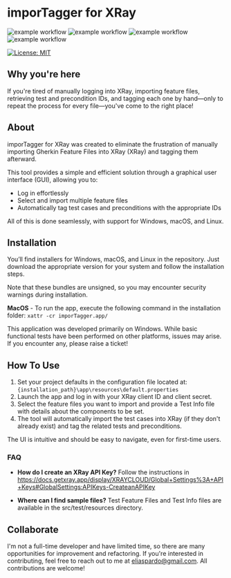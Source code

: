 ﻿# imporTagger for XRay

![example workflow](https://github.com/eliaspardo/imporTagger/actions/workflows/build-gradle-project.yml/badge.svg)
![example workflow](https://github.com/eliaspardo/imporTagger/actions/workflows/package-msi.yml/badge.svg)
![example workflow](https://github.com/eliaspardo/imporTagger/actions/workflows/package-dmg.yml/badge.svg)
![example workflow](https://github.com/eliaspardo/imporTagger/actions/workflows/package-deb.yml/badge.svg)

[![License: MIT](https://img.shields.io/badge/License-MIT-yellow.svg)](https://opensource.org/licenses/MIT)

## Why you're here

If you're tired of manually logging into XRay, importing feature files, retrieving test and precondition IDs, and tagging each one by hand—only to repeat the process for every file—you've come to the right place!
## About
imporTagger for XRay was created to eliminate the frustration of manually importing Gherkin Feature Files into XRay (XRay) and tagging them afterward. 

This tool provides a simple and efficient solution through a graphical user interface (GUI), allowing you to:

- Log in effortlessly
- Select and import multiple feature files
- Automatically tag test cases and preconditions with the appropriate IDs

All of this is done seamlessly, with support for Windows, macOS, and Linux.
## Installation
You’ll find installers for Windows, macOS, and Linux in the repository. Just download the appropriate version for your system and follow the installation steps. 

Note that these bundles are unsigned, so you may encounter security warnings during installation.

**MacOS** -  To run the app, execute the following command in the installation folder: ```xattr -cr imporTagger.app/```

This application was developed primarily on Windows. While basic functional tests have been performed on other platforms, issues may arise. If you encounter any, please raise a ticket!

## How To Use 
1. Set your project defaults in the configuration file located at: ```{installation_path}\app\resources\default.properties```
2. Launch the app and log in with your XRay client ID and client secret. 
3. Select the feature files you want to import and provide a Test Info file with details about the components to be set. 
4. The tool will automatically import the test cases into XRay (if they don't already exist) and tag the related tests and preconditions.

The UI is intuitive and should be easy to navigate, even for first-time users.

### FAQ
- **How do I create an XRay API Key?**
Follow the instructions in https://docs.getxray.app/display/XRAYCLOUD/Global+Settings%3A+API+Keys#GlobalSettings:APIKeys-CreateanAPIKey

- **Where can I find sample files?** Test Feature Files and Test Info files are available in the src/test/resources directory.

## Collaborate
I'm not a full-time developer and have limited time, so there are many opportunities for improvement and refactoring. If you're interested in contributing, feel free to reach out to me at eliaspardo@gmail.com. All contributions are welcome!

